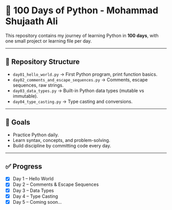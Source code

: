 # 🐍 100 Days of Python - Mohammad Shujaath Ali

This repository contains my journey of learning Python in **100 days**, with one small project or learning file per day.

---

## 📂 Repository Structure
- `day01_hello_world.py` → First Python program, print function basics.
- `day02_comments_and_escape_sequences.py` → Comments, escape sequences, raw strings.
- `day03_data_types.py` → Built-in Python data types (mutable vs immutable).
- `day04_type_casting.py` → Type casting and conversions.

---

## 🚀 Goals
- Practice Python daily.
- Learn syntax, concepts, and problem-solving.
- Build discipline by committing code every day.

---

## ✅ Progress
- [x] Day 1 – Hello World
- [x] Day 2 – Comments & Escape Sequences
- [x] Day 3 – Data Types
- [x] Day 4 – Type Casting
- [x] Day 5 – Coming soon...
